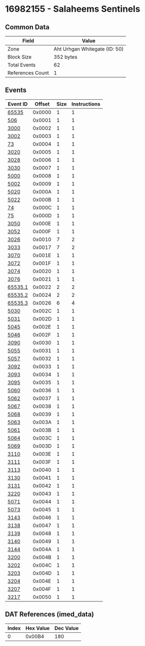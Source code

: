 # 16982155 - Salaheems Sentinels

## Common Data

| Field            | Value                         |
|------------------|-------------------------------|
| Zone             | Aht Urhgan Whitegate (ID: 50) |
| Block Size       | 352 bytes                     |
| Total Events     | 62                            |
| References Count | 1                             |

## Events

| Event ID                | Offset   |   Size |   Instructions |
|-------------------------|----------|--------|----------------|
| [65535](./65535.md)     | 0x0000   |      1 |              1 |
| [506](./506.md)         | 0x0001   |      1 |              1 |
| [3000](./3000.md)       | 0x0002   |      1 |              1 |
| [3002](./3002.md)       | 0x0003   |      1 |              1 |
| [73](./73.md)           | 0x0004   |      1 |              1 |
| [3020](./3020.md)       | 0x0005   |      1 |              1 |
| [3028](./3028.md)       | 0x0006   |      1 |              1 |
| [3030](./3030.md)       | 0x0007   |      1 |              1 |
| [5000](./5000.md)       | 0x0008   |      1 |              1 |
| [5002](./5002.md)       | 0x0009   |      1 |              1 |
| [5020](./5020.md)       | 0x000A   |      1 |              1 |
| [5022](./5022.md)       | 0x000B   |      1 |              1 |
| [74](./74.md)           | 0x000C   |      1 |              1 |
| [75](./75.md)           | 0x000D   |      1 |              1 |
| [3050](./3050.md)       | 0x000E   |      1 |              1 |
| [3052](./3052.md)       | 0x000F   |      1 |              1 |
| [3026](./3026.md)       | 0x0010   |      7 |              2 |
| [3033](./3033.md)       | 0x0017   |      7 |              2 |
| [3070](./3070.md)       | 0x001E   |      1 |              1 |
| [3072](./3072.md)       | 0x001F   |      1 |              1 |
| [3074](./3074.md)       | 0x0020   |      1 |              1 |
| [3076](./3076.md)       | 0x0021   |      1 |              1 |
| [65535.1](./65535.1.md) | 0x0022   |      2 |              2 |
| [65535.2](./65535.2.md) | 0x0024   |      2 |              2 |
| [65535.3](./65535.3.md) | 0x0026   |      6 |              4 |
| [5030](./5030.md)       | 0x002C   |      1 |              1 |
| [5031](./5031.md)       | 0x002D   |      1 |              1 |
| [5045](./5045.md)       | 0x002E   |      1 |              1 |
| [5046](./5046.md)       | 0x002F   |      1 |              1 |
| [3090](./3090.md)       | 0x0030   |      1 |              1 |
| [5055](./5055.md)       | 0x0031   |      1 |              1 |
| [5057](./5057.md)       | 0x0032   |      1 |              1 |
| [3092](./3092.md)       | 0x0033   |      1 |              1 |
| [3093](./3093.md)       | 0x0034   |      1 |              1 |
| [3095](./3095.md)       | 0x0035   |      1 |              1 |
| [5060](./5060.md)       | 0x0036   |      1 |              1 |
| [5062](./5062.md)       | 0x0037   |      1 |              1 |
| [5067](./5067.md)       | 0x0038   |      1 |              1 |
| [5068](./5068.md)       | 0x0039   |      1 |              1 |
| [5063](./5063.md)       | 0x003A   |      1 |              1 |
| [5061](./5061.md)       | 0x003B   |      1 |              1 |
| [5064](./5064.md)       | 0x003C   |      1 |              1 |
| [5069](./5069.md)       | 0x003D   |      1 |              1 |
| [3110](./3110.md)       | 0x003E   |      1 |              1 |
| [3111](./3111.md)       | 0x003F   |      1 |              1 |
| [3113](./3113.md)       | 0x0040   |      1 |              1 |
| [3130](./3130.md)       | 0x0041   |      1 |              1 |
| [3131](./3131.md)       | 0x0042   |      1 |              1 |
| [3220](./3220.md)       | 0x0043   |      1 |              1 |
| [5071](./5071.md)       | 0x0044   |      1 |              1 |
| [5073](./5073.md)       | 0x0045   |      1 |              1 |
| [3143](./3143.md)       | 0x0046   |      1 |              1 |
| [3138](./3138.md)       | 0x0047   |      1 |              1 |
| [3139](./3139.md)       | 0x0048   |      1 |              1 |
| [3140](./3140.md)       | 0x0049   |      1 |              1 |
| [3144](./3144.md)       | 0x004A   |      1 |              1 |
| [3200](./3200.md)       | 0x004B   |      1 |              1 |
| [3202](./3202.md)       | 0x004C   |      1 |              1 |
| [3203](./3203.md)       | 0x004D   |      1 |              1 |
| [3204](./3204.md)       | 0x004E   |      1 |              1 |
| [3207](./3207.md)       | 0x004F   |      1 |              1 |
| [3217](./3217.md)       | 0x0050   |      1 |              1 |

## DAT References (imed_data)

|   Index | Hex Value   |   Dec Value |
|---------|-------------|-------------|
|       0 | 0x00B4      |         180 |
